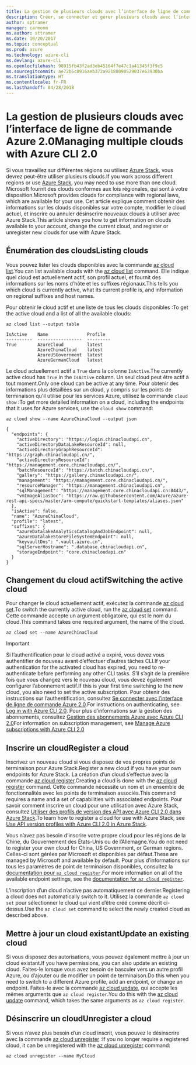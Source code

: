 ```yaml
---
title: La gestion de plusieurs clouds avec l’interface de ligne de commande Azure 2.0
description: Créer, se connecter et gérer plusieurs clouds avec l’interface de ligne de commande Azure 2.0.
author: sptramer
manager: carmonm
ms.author: sttramer
ms.date: 10/20/2017
ms.topic: conceptual
ms.prod: azure
ms.technology: azure-cli
ms.devlang: azure-cli
ms.openlocfilehash: 98915fb43f2ad3eb45164f7e47c1a41345f3f9c5
ms.sourcegitcommit: ae72b6c8916aeb372a92188090529037e63930ba
ms.translationtype: HT
ms.contentlocale: fr-FR
ms.lasthandoff: 04/28/2018
---
```

# <a name="managing-multiple-clouds-with-azure-cli-20"></a><span data-ttu-id="411a6-103">La gestion de plusieurs clouds avec l’interface de ligne de commande Azure 2.0</span><span class="sxs-lookup"><span data-stu-id="411a6-103">Managing multiple clouds with Azure CLI 2.0</span></span>

<span data-ttu-id="411a6-104">Si vous travaillez sur différentes régions ou utilisez [Azure Stack](https://docs.microsoft.com/azure/azure-stack/user/), vous devrez peut-être utiliser plusieurs clouds.</span><span class="sxs-lookup"><span data-stu-id="411a6-104">If you work across different regions or use [Azure Stack](https://docs.microsoft.com/azure/azure-stack/user/), you may need to use more than one cloud.</span></span> <span data-ttu-id="411a6-105">Microsoft fournit des clouds conformes aux lois régionales, qui sont à votre disposition.</span><span class="sxs-lookup"><span data-stu-id="411a6-105">Microsoft provides clouds for compliance with regional laws, which are available for your use.</span></span> <span data-ttu-id="411a6-106">Cet article explique comment obtenir des informations sur les clouds disponibles sur votre compte, modifier le cloud actuel, et inscrire ou annuler désinscrire nouveaux clouds à utiliser avec Azure Stack.</span><span class="sxs-lookup"><span data-stu-id="411a6-106">This article shows you how to get information on clouds available to your account, change the current cloud, and register or unregister new clouds for use with Azure Stack.</span></span>

## <a name="listing-clouds"></a><span data-ttu-id="411a6-107">Énumération des clouds</span><span class="sxs-lookup"><span data-stu-id="411a6-107">Listing clouds</span></span>

<span data-ttu-id="411a6-108">Vous pouvez lister les clouds disponibles avec la commande [az cloud list](/cli/azure/cloud#az-cloud-list).</span><span class="sxs-lookup"><span data-stu-id="411a6-108">You can list available clouds with the [az cloud list](/cli/azure/cloud#az-cloud-list) command.</span></span> <span data-ttu-id="411a6-109">Elle indique quel cloud est actuellement actif, son profil actuel, et fournit des informations sur les noms d’hôte et les suffixes régionaux.</span><span class="sxs-lookup"><span data-stu-id="411a6-109">This tells you which cloud is currently active, what its current profile is, and information on regional suffixes and host names.</span></span>

<span data-ttu-id="411a6-110">Pour obtenir le cloud actif et une liste de tous les clouds disponibles :</span><span class="sxs-lookup"><span data-stu-id="411a6-110">To get the active cloud and a list of all the available clouds:</span></span>

```azurecli
az cloud list --output table
```

```output
IsActive    Name               Profile
----------  -----------------  ---------
True        AzureCloud         latest
            AzureChinaCloud    latest
            AzureUSGovernment  latest
            AzureGermanCloud   latest
```

<span data-ttu-id="411a6-111">Le cloud actuellement actif a `True` dans la colonne `IsActive`.</span><span class="sxs-lookup"><span data-stu-id="411a6-111">The currently active cloud has `True` in the `IsActive` column.</span></span> <span data-ttu-id="411a6-112">Un seul cloud peut être actif à tout moment.</span><span class="sxs-lookup"><span data-stu-id="411a6-112">Only one cloud can be active at any time.</span></span> <span data-ttu-id="411a6-113">Pour obtenir des informations plus détaillées sur un cloud, y compris sur les points de terminaison qu’il utilise pour les services Azure, utilisez la commande `cloud show` :</span><span class="sxs-lookup"><span data-stu-id="411a6-113">To get more detailed information on a cloud, including the endpoints that it uses for Azure services, use the `cloud show` command:</span></span>

```azurecli
az cloud show --name AzureChinaCloud --output json
```

```output
{
  "endpoints": {
    "activeDirectory": "https://login.chinacloudapi.cn",
    "activeDirectoryDataLakeResourceId": null,
    "activeDirectoryGraphResourceId": "https://graph.chinacloudapi.cn/",
    "activeDirectoryResourceId": "https://management.core.chinacloudapi.cn/",
    "batchResourceId": "https://batch.chinacloudapi.cn/",
    "gallery": "https://gallery.chinacloudapi.cn/",
    "management": "https://management.core.chinacloudapi.cn/",
    "resourceManager": "https://management.chinacloudapi.cn",
    "sqlManagement": "https://management.core.chinacloudapi.cn:8443/",
    "vmImageAliasDoc": "https://raw.githubusercontent.com/Azure/azure-rest-api-specs/master/arm-compute/quickstart-templates/aliases.json"
  },
  "isActive": false,
  "name": "AzureChinaCloud",
  "profile": "latest",
  "suffixes": {
    "azureDatalakeAnalyticsCatalogAndJobEndpoint": null,
    "azureDatalakeStoreFileSystemEndpoint": null,
    "keyvaultDns": ".vault.azure.cn",
    "sqlServerHostname": ".database.chinacloudapi.cn",
    "storageEndpoint": "core.chinacloudapi.cn"
  }
}
```

## <a name="switching-the-active-cloud"></a><span data-ttu-id="411a6-114">Changement du cloud actif</span><span class="sxs-lookup"><span data-stu-id="411a6-114">Switching the active cloud</span></span>

<span data-ttu-id="411a6-115">Pour changer le cloud actuellement actif, exécutez la commande [az cloud set](/cli/azure/cloud#az-cloud-set).</span><span class="sxs-lookup"><span data-stu-id="411a6-115">To switch the currently active cloud, run the [az cloud set](/cli/azure/cloud#az-cloud-set) command.</span></span> <span data-ttu-id="411a6-116">Cette commande accepte un argument obligatoire, qui est le nom du cloud.</span><span class="sxs-lookup"><span data-stu-id="411a6-116">This command takes one required argument, the name of the cloud.</span></span>

```azurecli
az cloud set --name AzureChinaCloud
```

> [!IMPORTANT]
> <span data-ttu-id="411a6-117">Si l’authentification pour le cloud activé a expiré, vous devez vous authentifier de nouveau avant d’effectuer d’autres tâches CLI.</span><span class="sxs-lookup"><span data-stu-id="411a6-117">If your authentication for the activated cloud has expired, you need to re-authenticate before performing any other CLI tasks.</span></span> <span data-ttu-id="411a6-118">S’il s’agit de la première fois que vous changez vers le nouveau cloud, vous devez également configurer l’abonnement actif.</span><span class="sxs-lookup"><span data-stu-id="411a6-118">If this is your first time switching to the new cloud, you also need to set the active subscription.</span></span>
> <span data-ttu-id="411a6-119">Pour obtenir des instructions sur l’authentification, consultez [Se connecter avec l’interface de ligne de commande Azure 2.0](authenticate-azure-cli.md).</span><span class="sxs-lookup"><span data-stu-id="411a6-119">For instructions on authenticating, see [Log in with Azure CLI 2.0](authenticate-azure-cli.md).</span></span> <span data-ttu-id="411a6-120">Pour plus d’informations sur la gestion des abonnements, consultez [Gestion des abonnements Azure avec Azure CLI 2.0](manage-azure-subscriptions-azure-cli.md)</span><span class="sxs-lookup"><span data-stu-id="411a6-120">For information on subscription management, see [Manage Azure subscriptions with Azure CLI 2.0](manage-azure-subscriptions-azure-cli.md)</span></span>

## <a name="register-a-cloud"></a><span data-ttu-id="411a6-121">Inscrire un cloud</span><span class="sxs-lookup"><span data-stu-id="411a6-121">Register a cloud</span></span>

<span data-ttu-id="411a6-122">Inscrivez un nouveau cloud si vous disposez de vos propres points de terminaison pour Azure Stack.</span><span class="sxs-lookup"><span data-stu-id="411a6-122">Register a new cloud if you have your own endpoints for Azure Stack.</span></span> <span data-ttu-id="411a6-123">La création d’un cloud s’effectue avec la commande [az cloud register](/cli/azure/cloud#az-cloud-register).</span><span class="sxs-lookup"><span data-stu-id="411a6-123">Creating a cloud is done with the [az cloud register](/cli/azure/cloud#az-cloud-register) command.</span></span> <span data-ttu-id="411a6-124">Cette commande nécessite un nom et un ensemble de fonctionnalités avec les points de terminaison associés.</span><span class="sxs-lookup"><span data-stu-id="411a6-124">This command requires a name and a set of capabilities with associated endpoints.</span></span> <span data-ttu-id="411a6-125">Pour savoir comment inscrire un cloud pour une utilisation avec Azure Stack, consultez [Utiliser des profils de version des API avec Azure CLI 2.0 dans Azure Stack](/azure/azure-stack/user/azure-stack-version-profiles-azurecli2#connect-to-azure-stack).</span><span class="sxs-lookup"><span data-stu-id="411a6-125">To learn how to register a cloud for use with Azure Stack, see [Use API version profiles with Azure CLI 2.0 in Azure Stack](/azure/azure-stack/user/azure-stack-version-profiles-azurecli2#connect-to-azure-stack).</span></span>

<span data-ttu-id="411a6-126">Vous n’avez pas besoin d’inscrire votre propre cloud pour les régions de la Chine, du Gouvernement des États-Unis ou de l’Allemagne.</span><span class="sxs-lookup"><span data-stu-id="411a6-126">You do not need to register your own cloud for China, US Government, or German regions.</span></span> <span data-ttu-id="411a6-127">Celles-ci sont gérées par Microsoft et disponibles par défaut.</span><span class="sxs-lookup"><span data-stu-id="411a6-127">These are managed by Microsoft and available by default.</span></span>  <span data-ttu-id="411a6-128">Pour plus d’informations sur tous les paramètres de point de terminaison disponibles, consultez la [documentation pour `az cloud register`](/cli/azure/cloud#az-cloud-register).</span><span class="sxs-lookup"><span data-stu-id="411a6-128">For more information on all of the available endpoint settings, see the [documentation for `az cloud register`](/cli/azure/cloud#az-cloud-register).</span></span>

<span data-ttu-id="411a6-129">L’inscription d’un cloud n’active pas automatiquement ce dernier.</span><span class="sxs-lookup"><span data-stu-id="411a6-129">Registering a cloud does not automatically switch to it.</span></span> <span data-ttu-id="411a6-130">Utilisez la commande `az cloud set` pour sélectionner le cloud qui vient d’être créé comme décrit ci-dessus.</span><span class="sxs-lookup"><span data-stu-id="411a6-130">Use the `az cloud set` command to select the newly created cloud as described above.</span></span>

## <a name="update-an-existing-cloud"></a><span data-ttu-id="411a6-131">Mettre à jour un cloud existant</span><span class="sxs-lookup"><span data-stu-id="411a6-131">Update an existing cloud</span></span>

<span data-ttu-id="411a6-132">Si vous disposez des autorisations, vous pouvez également mettre à jour un cloud existant.</span><span class="sxs-lookup"><span data-stu-id="411a6-132">If you have permissions, you can also update an existing cloud.</span></span> <span data-ttu-id="411a6-133">Faites-le lorsque vous avez besoin de basculer vers un autre profil Azure, ou d’ajouter ou de modifier un point de terminaison.</span><span class="sxs-lookup"><span data-stu-id="411a6-133">Do this when you need to switch to a different Azure profile, add an endpoint, or change an endpoint.</span></span>
<span data-ttu-id="411a6-134">Faites-le avec la commande [az cloud update](/cli/azure/cloud#az-cloud-update), qui accepte les mêmes arguments que `az cloud register`.</span><span class="sxs-lookup"><span data-stu-id="411a6-134">You do this with the [az cloud update](/cli/azure/cloud#az-cloud-update) command, which takes the same arguments as `az cloud register`.</span></span>

## <a name="unregister-a-cloud"></a><span data-ttu-id="411a6-135">Désinscrire un cloud</span><span class="sxs-lookup"><span data-stu-id="411a6-135">Unregister a cloud</span></span>

<span data-ttu-id="411a6-136">Si vous n’avez plus besoin d’un cloud inscrit, vous pouvez le désinscrire avec la commande [az cloud unregister](/cli/azure/cloud#az-cloud-unregister) :</span><span class="sxs-lookup"><span data-stu-id="411a6-136">If you no longer require a registered cloud, it can be unregistered with the [az cloud unregister](/cli/azure/cloud#az-cloud-unregister) command:</span></span>

```azurecli
az cloud unregister --name MyCloud
```

